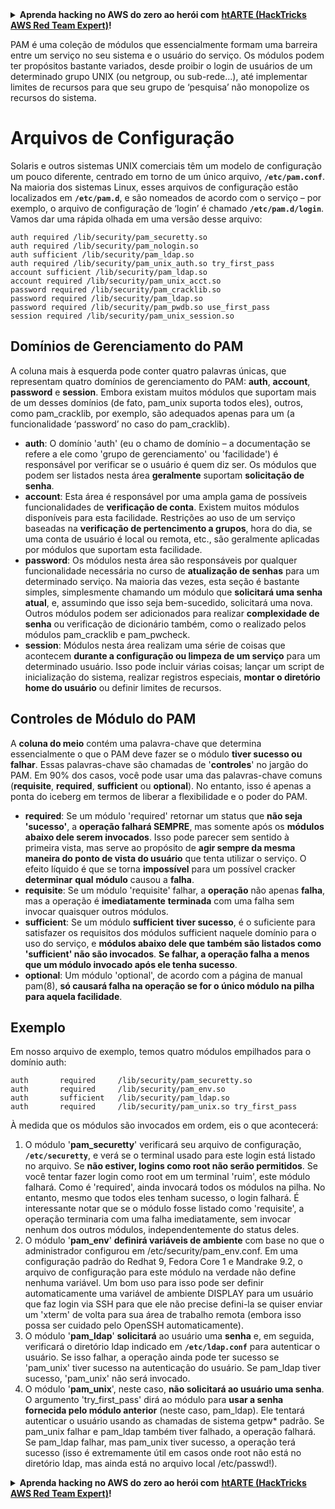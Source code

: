 <details>

<summary><strong>Aprenda hacking no AWS do zero ao herói com</strong> <a href="https://training.hacktricks.xyz/courses/arte"><strong>htARTE (HackTricks AWS Red Team Expert)</strong></a><strong>!</strong></summary>

Outras formas de apoiar o HackTricks:

* Se você quer ver sua **empresa anunciada no HackTricks** ou **baixar o HackTricks em PDF**, confira os [**PLANOS DE ASSINATURA**](https://github.com/sponsors/carlospolop)!
* Adquira o [**material oficial PEASS & HackTricks**](https://peass.creator-spring.com)
* Descubra [**A Família PEASS**](https://opensea.io/collection/the-peass-family), nossa coleção de [**NFTs**](https://opensea.io/collection/the-peass-family) exclusivos
* **Participe do** 💬 [**grupo no Discord**](https://discord.gg/hRep4RUj7f) ou do [**grupo no telegram**](https://t.me/peass) ou **siga-me** no **Twitter** 🐦 [**@carlospolopm**](https://twitter.com/carlospolopm)**.**
* **Compartilhe suas técnicas de hacking enviando PRs para os repositórios do** [**HackTricks**](https://github.com/carlospolop/hacktricks) e [**HackTricks Cloud**](https://github.com/carlospolop/hacktricks-cloud) no github.

</details>


PAM é uma coleção de módulos que essencialmente formam uma barreira entre um serviço no seu sistema e o usuário do serviço. Os módulos podem ter propósitos bastante variados, desde proibir o login de usuários de um determinado grupo UNIX \(ou netgroup, ou sub-rede...\), até implementar limites de recursos para que seu grupo de ‘pesquisa’ não monopolize os recursos do sistema.

# Arquivos de Configuração

Solaris e outros sistemas UNIX comerciais têm um modelo de configuração um pouco diferente, centrado em torno de um único arquivo, **`/etc/pam.conf`**. Na maioria dos sistemas Linux, esses arquivos de configuração estão localizados em **`/etc/pam.d`**, e são nomeados de acordo com o serviço – por exemplo, o arquivo de configuração de ‘login’ é chamado **`/etc/pam.d/login`**. Vamos dar uma rápida olhada em uma versão desse arquivo:
```text
auth required /lib/security/pam_securetty.so
auth required /lib/security/pam_nologin.so
auth sufficient /lib/security/pam_ldap.so
auth required /lib/security/pam_unix_auth.so try_first_pass
account sufficient /lib/security/pam_ldap.so
account required /lib/security/pam_unix_acct.so
password required /lib/security/pam_cracklib.so
password required /lib/security/pam_ldap.so
password required /lib/security/pam_pwdb.so use_first_pass
session required /lib/security/pam_unix_session.so
```
## **Domínios de Gerenciamento do PAM**

A coluna mais à esquerda pode conter quatro palavras únicas, que representam quatro domínios de gerenciamento do PAM: **auth**, **account**, **password** e **session**. Embora existam muitos módulos que suportam mais de um desses domínios \(de fato, pam\_unix suporta todos eles\), outros, como pam\_cracklib, por exemplo, são adequados apenas para um \(a funcionalidade ‘password’ no caso do pam\_cracklib\).

* **auth**: O domínio 'auth' \(eu o chamo de domínio – a documentação se refere a ele como 'grupo de gerenciamento' ou 'facilidade'\) é responsável por verificar se o usuário é quem diz ser. Os módulos que podem ser listados nesta área **geralmente** suportam **solicitação de senha**.
* **account**: Esta área é responsável por uma ampla gama de possíveis funcionalidades de **verificação de conta**. Existem muitos módulos disponíveis para esta facilidade. Restrições ao uso de um serviço baseadas na **verificação de pertencimento a grupos**, hora do dia, se uma conta de usuário é local ou remota, etc., são geralmente aplicadas por módulos que suportam esta facilidade.
* **password**: Os módulos nesta área são responsáveis por qualquer funcionalidade necessária no curso de **atualização de senhas** para um determinado serviço. Na maioria das vezes, esta seção é bastante simples, simplesmente chamando um módulo que **solicitará uma senha atual**, e, assumindo que isso seja bem-sucedido, solicitará uma nova. Outros módulos podem ser adicionados para realizar **complexidade de senha** ou verificação de dicionário também, como o realizado pelos módulos pam\_cracklib e pam\_pwcheck.
* **session**: Módulos nesta área realizam uma série de coisas que acontecem **durante a configuração ou limpeza de um serviço** para um determinado usuário. Isso pode incluir várias coisas; lançar um script de inicialização do sistema, realizar registros especiais, **montar o diretório home do usuário** ou definir limites de recursos.

## **Controles de Módulo do PAM**

A **coluna do meio** contém uma palavra-chave que determina essencialmente o que o PAM deve fazer se o módulo **tiver sucesso ou falhar**. Essas palavras-chave são chamadas de '**controles**' no jargão do PAM. Em 90% dos casos, você pode usar uma das palavras-chave comuns \(**requisite**, **required**, **sufficient** ou **optional**\). No entanto, isso é apenas a ponta do iceberg em termos de liberar a flexibilidade e o poder do PAM.

* **required**: Se um módulo 'required' retornar um status que **não seja 'sucesso'**, a **operação falhará SEMPRE**, mas somente após os **módulos abaixo dele serem invocados**. Isso pode parecer sem sentido à primeira vista, mas serve ao propósito de **agir sempre da mesma maneira do ponto de vista do usuário** que tenta utilizar o serviço. O efeito líquido é que se torna **impossível** para um possível cracker **determinar** **qual** **módulo** causou a **falha**.
* **requisite**: Se um módulo 'requisite' falhar, a **operação** não apenas **falha**, mas a operação é **imediatamente** **terminada** com uma falha sem invocar quaisquer outros módulos.
* **sufficient**: Se um módulo **sufficient** **tiver sucesso**, é o suficiente para satisfazer os requisitos dos módulos sufficient naquele domínio para o uso do serviço, e **módulos abaixo dele que também são listados como 'sufficient' não são invocados**. **Se falhar, a operação falha a menos que um módulo invocado após ele tenha sucesso**.
* **optional**: Um módulo 'optional', de acordo com a página de manual pam\(8\), **só causará falha na operação se for o único módulo na pilha para aquela facilidade**.

## Exemplo

Em nosso arquivo de exemplo, temos quatro módulos empilhados para o domínio auth:
```text
auth       required     /lib/security/pam_securetty.so
auth       required     /lib/security/pam_env.so
auth       sufficient   /lib/security/pam_ldap.so
auth       required     /lib/security/pam_unix.so try_first_pass
```
À medida que os módulos são invocados em ordem, eis o que acontecerá:

1. O módulo '**pam\_securetty**' verificará seu arquivo de configuração, **`/etc/securetty`**, e verá se o terminal usado para este login está listado no arquivo. Se **não estiver, logins como root não serão permitidos**. Se você tentar fazer login como root em um terminal 'ruim', este módulo falhará. Como é 'required', ainda invocará todos os módulos na pilha. No entanto, mesmo que todos eles tenham sucesso, o login falhará. É interessante notar que se o módulo fosse listado como 'requisite', a operação terminaria com uma falha imediatamente, sem invocar nenhum dos outros módulos, independentemente do status deles.
2. O módulo '**pam\_env**' **definirá variáveis de ambiente** com base no que o administrador configurou em /etc/security/pam\_env.conf. Em uma configuração padrão do Redhat 9, Fedora Core 1 e Mandrake 9.2, o arquivo de configuração para este módulo na verdade não define nenhuma variável. Um bom uso para isso pode ser definir automaticamente uma variável de ambiente DISPLAY para um usuário que faz login via SSH para que ele não precise defini-la se quiser enviar um 'xterm' de volta para sua área de trabalho remota (embora isso possa ser cuidado pelo OpenSSH automaticamente).
3. O módulo '**pam\_ldap**' **solicitará** ao usuário uma **senha** e, em seguida, verificará o diretório ldap indicado em **`/etc/ldap.conf`** para autenticar o usuário. Se isso falhar, a operação ainda pode ter sucesso se 'pam\_unix' tiver sucesso na autenticação do usuário. Se pam\_ldap tiver sucesso, 'pam\_unix' não será invocado.
4. O módulo '**pam\_unix**', neste caso, **não solicitará ao usuário uma senha**. O argumento 'try\_first\_pass' dirá ao módulo para **usar a senha fornecida pelo módulo anterior** (neste caso, pam\_ldap). Ele tentará autenticar o usuário usando as chamadas de sistema getpw\* padrão. Se pam\_unix falhar e pam\_ldap também tiver falhado, a operação falhará. Se pam\_ldap falhar, mas pam\_unix tiver sucesso, a operação terá sucesso (isso é extremamente útil em casos onde root não está no diretório ldap, mas ainda está no arquivo local /etc/passwd!).



<details>

<summary><strong>Aprenda hacking no AWS do zero ao herói com</strong> <a href="https://training.hacktricks.xyz/courses/arte"><strong>htARTE (HackTricks AWS Red Team Expert)</strong></a><strong>!</strong></summary>

Outras formas de apoiar o HackTricks:

* Se você quiser ver sua **empresa anunciada no HackTricks** ou **baixar o HackTricks em PDF** Confira os [**PLANOS DE ASSINATURA**](https://github.com/sponsors/carlospolop)!
* Adquira o [**material oficial PEASS & HackTricks**](https://peass.creator-spring.com)
* Descubra [**A Família PEASS**](https://opensea.io/collection/the-peass-family), nossa coleção de [**NFTs**](https://opensea.io/collection/the-peass-family) exclusivos
* **Junte-se ao grupo** 💬 [**Discord**](https://discord.gg/hRep4RUj7f) ou ao grupo [**telegram**](https://t.me/peass) ou **siga-me** no **Twitter** 🐦 [**@carlospolopm**](https://twitter.com/carlospolopm)**.**
* **Compartilhe suas técnicas de hacking enviando PRs para os repositórios github** [**HackTricks**](https://github.com/carlospolop/hacktricks) e [**HackTricks Cloud**](https://github.com/carlospolop/hacktricks-cloud).

</details>
